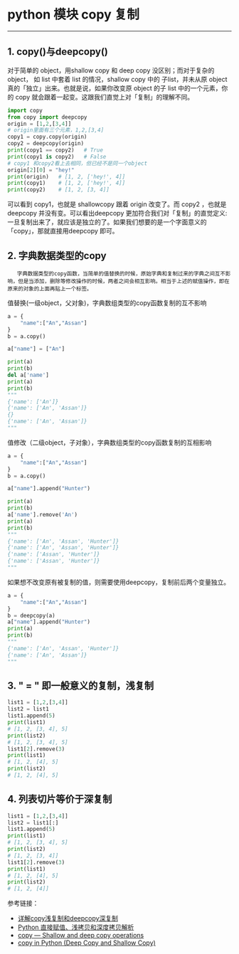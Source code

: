 #  python 模块 copy 复制




-----
## 1. copy()与deepcopy()

对于简单的 object，用shallow copy 和 deep copy 没区别；而对于复杂的 object， 如 list 中套着 list 的情况，shallow copy 中的 子list，并未从原 object 真的「独立」出来。也就是说，如果你改变原 object 的子 list 中的一个元素，你的 copy 就会跟着一起变。这跟我们直觉上对「复制」的理解不同。

```python
import copy
from copy import deepcopy
origin = [1,2,[3,4]]
# origin里面有三个元素，1,2,[3,4]
copy1 = copy.copy(origin)
copy2 = deepcopy(origin)
print(copy1 == copy2)   # True
print(copy1 is copy2)   # False
# copy1 和copy2看上去相同，但已经不是同一个object
origin[2][0] = "hey!"
print(origin)   # [1, 2, ['hey!', 4]]
print(copy1)    # [1, 2, ['hey!', 4]]
print(copy2)    # [1, 2, [3, 4]]
```

可以看到 copy1，也就是 shallowcopy 跟着 origin 改变了。而 copy2 ，也就是 deepcopy 并没有变。可以看出deepcopy 更加符合我们对「复制」的直觉定义: 一旦复制出来了，就应该是独立的了。如果我们想要的是一个字面意义的「copy」，那就直接用deepcopy 即可。

## 2. 字典数据类型的copy
       字典数据类型的copy函数，当简单的值替换的时候，原始字典和复制过来的字典之间互不影响，但是当添加，删除等修改操作的时候，两者之间会相互影响。相当于上述的赋值操作，即在原来的对象的上面再贴上一个标签。

值替换(一级object，父对象)，字典数组类型的copy函数复制的互不影响

```python
a = {
    "name":["An","Assan"]
}
b = a.copy()

a["name"] = ["An"]

print(a)
print(b)
del a['name']
print(a)
print(b)
"""
{'name': ['An']}
{'name': ['An', 'Assan']}
{}
{'name': ['An', 'Assan']}
"""
```

值修改（二级object，子对象），字典数组类型的copy函数复制的互相影响

```python
a = {
    "name":["An","Assan"]
}
b = a.copy()

a["name"].append("Hunter")

print(a)
print(b)
a['name'].remove('An')
print(a)
print(b)
"""
{'name': ['An', 'Assan', 'Hunter']}
{'name': ['An', 'Assan', 'Hunter']}
{'name': ['Assan', 'Hunter']}
{'name': ['Assan', 'Hunter']}
"""
```

如果想不改变原有被复制的值，则需要使用deepcopy，复制前后两个变量独立。

```python
a = {
    "name":["An","Assan"]
}
b = deepcopy(a)
a["name"].append("Hunter")
print(a)
print(b)
"""
{'name': ['An', 'Assan', 'Hunter']}
{'name': ['An', 'Assan']}
"""
```

## 3. " = " 即一般意义的复制，浅复制

```python
list1 = [1,2,[3,4]]
list2 = list1
list1.append(5)
print(list1)
# [1, 2, [3, 4], 5]
print(list2)
# [1, 2, [3, 4], 5]
list1[2].remove(3)
print(list1)
# [1, 2, [4], 5]
print(list2)
# [1, 2, [4], 5]
```

## 4. 列表切片等价于深复制

```python
list1 = [1,2,[3,4]]
list2 = list1[:]
list1.append(5)
print(list1)
# [1, 2, [3, 4], 5]
print(list2)
# [1, 2, [3, 4]]
list1[2].remove(3)
print(list1)
# [1, 2, [4], 5]
print(list2)
# [1, 2, [4]]
```
参考链接：

 - [详解copy浅复制和deepcopy深复制](https://blog.csdn.net/brucewong0516/article/details/89838754)
 - [Python 直接赋值、浅拷贝和深度拷贝解析](https://www.runoob.com/w3cnote/python-understanding-dict-copy-shallow-or-deep.html)
 - [copy — Shallow and deep copy operations](https://docs.python.org/3/library/copy.html)
 - [copy in Python (Deep Copy and Shallow Copy)](https://www.geeksforgeeks.org/copy-python-deep-copy-shallow-copy/)

